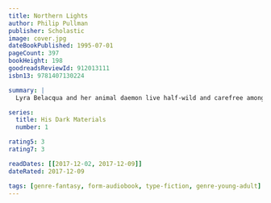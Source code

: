 ```yaml
---
title: Northern Lights
author: Philip Pullman
publisher: Scholastic
image: cover.jpg
dateBookPublished: 1995-07-01
pageCount: 397
bookHeight: 198
goodreadsReviewId: 912013111
isbn13: 9781407130224

summary: |
  Lyra Belacqua and her animal daemon live half-wild and carefree among scholars of Jordan College, Oxford. The destiny that awaits her will take her to the frozen lands of the Arctic, where witch-clans reign and ice-bears fight. Her extraordinary journey will have immeasurable consequences far beyond her own world…

series:
  title: His Dark Materials
  number: 1

rating5: 3
rating7: 3

readDates: [[2017-12-02, 2017-12-09]]
dateRated: 2017-12-09

tags: [genre-fantasy, form-audiobook, type-fiction, genre-young-adult]
---
```

